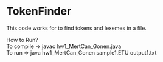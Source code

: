 # TokenFinder

This code works for to find tokens and lexemes in a file.

How to Run?<br />
To compile => javac hw1_MertCan_Gonen.java<br />
To run => java hw1_MertCan_Gonen sample1.ETU output1.txt<br /> 

